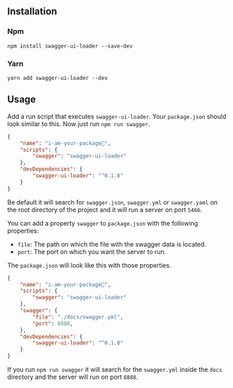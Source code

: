 ## Installation

### Npm
```console
npm install swagger-ui-loader --save-dev 
```

### Yarn
```console
yarn add swagger-ui-loader --dev 
```

## Usage
Add a run script that executes `swagger-ui-loader`. Your `package.json` should look similar to this. Now just run `npm run swagger`.

```json
{
	"name": "i-am-your-package🤖",
	"scripts": {
		"swagger": "swagger-ui-loader"
	},
	"devDependencies": {
		"swagger-ui-loader": "^0.1.0"
	}
}
```

Be default it will search for `swagger.json`, `swagger.yml` or `swagger.yaml` on the root directory of the project and it will run a server on port `5466`.

You can add a property `swagger` to `package.json` with the following properties:

- `file`: The path on which the file with the swagger data is located.
- `port`: The port on which you want the server to run.

The `package.json` will look like this with those properties.
```json
{
	"name": "i-am-your-package🤖",
	"scripts": {
		"swagger": "swagger-ui-loader"
    },
    "swagger": {
        "file": "./docs/swagger.yml",
        "port": 8888,
    },
	"devDependencies": {
		"swagger-ui-loader": "^0.1.0"
	}
}
```

If you run `npm run swagger` it will search for the `swagger.yml` inside the `docs` directory and the server will run on port `8888`.